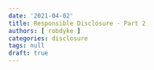 ```yaml
---
date: '2021-04-02'
title: Responsible Disclosure - Part 2
authors: [ robdyke ]
categories: disclosure
tags: null
draft: true
---
```


